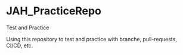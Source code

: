 # JAH_PracticeRepo
Test and Practice

Using this repository to test and practice with branche, pull-requests, CI/CD, etc.
